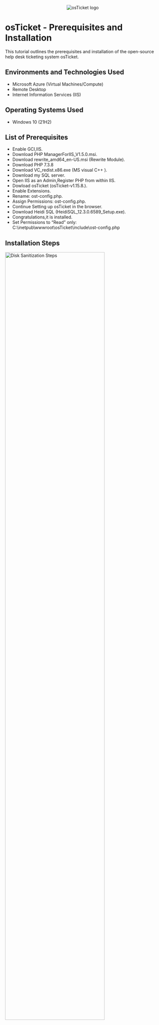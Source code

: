 <p align="center">
<img src="https://i.imgur.com/Clzj7Xs.png" alt="osTicket logo"/>
</p>

<h1>osTicket - Prerequisites and Installation</h1>
This tutorial outlines the prerequisites and installation of the open-source help desk ticketing system osTicket.<br />



<h2>Environments and Technologies Used</h2>

- Microsoft Azure (Virtual Machines/Compute)
- Remote Desktop
- Internet Information Services (IIS)

<h2>Operating Systems Used </h2>

- Windows 10</b> (21H2)

<h2>List of Prerequisites</h2>

- Enable GCI,IIS.
- Download PHP ManagerForIIS_V1.5.0.msi.
- Download rewrite_amd64_en-US.msi (Rewrite Module).
- Download PHP 7.3.8
- Download VC_redist.x86.exe (MS visual C++ ).
- Download my SQL server.
- Open IIS as an Admin,Register PHP from within IIS.
- Dowload osTicket (osTicket-v1.15.8.).
- Enable Extensions.
- Rename: ost-config.php.
- Assign Permissions: ost-config.php.
- Continue Setting up osTicket in the browser.
- Download Heidi SQL (HeidiSQL_12.3.0.6589_Setup.exe).
- Congratulations,it is installed.
- Set Permissions to “Read” only: C:\inetpub\wwwroot\osTicket\include\ost-config.php

 

<h2>Installation Steps</h2>

<p>
<img src="https://i.imgur.com/gXex0rY.png" height="80%" width="80%" alt="Disk Sanitization Steps"/>
</p>
<p>
Once you connect your virtual machine to Remote desktop connection, simply go to control pannel and click turn windows features on or off, then enable internet information services, Application development features and check GCI box and common HTTP features.
</p>
<br />

<p>
<img src="https://i.imgur.com/u4yTnx2.png" height="80%" width="80%" alt="Disk Sanitization Steps"/>
</p>
<p>
Download PHP ManagerFORIIS_V1.5.0.msi and run the file.
</p>
<br />

<p>
<img src="https://i.imgur.com/hUqutbB.png" height="80%" width="80%" alt="Disk Sanitization Steps"/>
</p>
<p>
Download rewrite_amd64_en-US.msi (Rewrite Module) and install it.
</p>
<br />

<p>
<img src="https://i.imgur.com/Yn7Y1mj.png" height="80%" width="80%" alt="Disk Sanitization Steps"/>
</p>
<p>
Download php-7.3.8-nts-Win32-VC15-x86.zip and go to the top right hand side click 3 dots and click keep it and then keep anyway.
</p>
<br />

<p>
<img src="https://i.imgur.com/XJbRtup.png" height="80%" width="80%" alt="Disk Sanitization Steps"/>
</p>
<p>
Make a new PHP folder on C/:Drive, Go to the -> downloads folder right click the -> PHP 7.3.8 folder which you just downloaded and unzip/extract into the C/:Drive folder of PHP.
</p>
<br />

<p>
<img src="https://i.imgur.com/qLeQnTu.png" height="80%" width="80%" alt="Disk Sanitization Steps"/>
</p>
<p>
Download VC_redist.x86.exe (MS visual C++ ) open file and install it.
</p>  
<br />

<p>
<img src="https://i.imgur.com/7BEdL50.png" height="80%" width="80%" alt="Disk Sanitization Steps"/>
</p>
<p>
Download mysql-5.5.62-win32.msi (My SQL server).
</p>  
<br />

<p>
<img src="https://i.imgur.com/2u8I9zq.png" height="80%" width="80%" alt="Disk Sanitization Steps"/>
</p>
<p>
After click "Next" make sure you select Typical.
</p>
<br />

<p>
<img src="https://i.imgur.com/WZnPJfu.png" height="80%" width="80%" alt="Disk Sanitization Steps"/>
</p>
<p>
Launch Configuration Wizard (after install) click finish, new tab will going to open than select Standard Configuration.
</p>
<br />

<p>
<img src="https://i.imgur.com/uULfo7p.png" height="80%" width="80%" alt="Disk Sanitization Steps"/>
</p>
<p>
Write it down a new root password Example: "Password1" make sure you don't forget your password, keep it remember.
</p>
<br />

<p>
<img src="https://i.imgur.com/OKaqfwK.png" height="80%" width="80%" alt="Disk Sanitization Steps"/>
</p>
<p>
Go to the "Type to search" bar next to the windows icon, type IIS click right and run as a Admin, double click on "PHP Manager" and resgister new PHP version from within IIS.After click on Register new PHP version, Click on 3 dots and go to the C/:Drive PHP folder that we make previously than click php-cgi.
</p>
<br />

<p>
<img src="https://i.imgur.com/f852oAe.png" height="80%" width="80%" alt="Disk Sanitization Steps"/>
</p>
<p>
After the PHP Register, Go to the left side on the top and click on "osticket" and restart the Manage server on the right side.
</p>
<br />

<p>
<img src="https://i.imgur.com/kDzpfm9.png" height="80%" width="80%" alt="Disk Sanitization Steps"/>
</p>
<p>
Download osTicket (osTicket-v1.15.8.) go to the downloads folder and open osTicket downloaded foler,it's going to be 2 folders inside the osTicket folder 1- "upload", 2- "Scripts". Go to the File explore -> C/:Drive click on -> inetpub folder then -> wwwroot folder and move the "upload" folder into the wwwroot by simply drag and drop and rename Upload folder to "osTicket". 
</p>
<br />

<p>
<img src="https://i.imgur.com/bVpR96s.png" height="80%" width="80%" alt="Disk Sanitization Steps"/>
</p>
<p>
Reload IIS (Open IIS, Stop and Start the server) Go to sites -> Default -> osTicket On the right, click “Browse *:80” and the new tab will open you can see osTicket Installer,in order to continue enable a few extensions mark as " X " Cross
</p>
<br />

<p>
<img src="https://i.imgur.com/f2qn9Ij.png" height="80%" width="80%" alt="Disk Sanitization Steps"/>
</p>
<p>
Go back to IIS, sites -> Default -> osTicket  Double-click PHP Manager Click “Enable or disable an extension” Note that some extension are not enable.
</p>
<br />

<p>
<img src="https://i.imgur.com/A4NGCI2.png" height="80%" width="80%" alt="Disk Sanitization Steps"/>
</p>
<p>
Enable: php_imap.dll -> Enable: php_intl.dll -> Enable: php_opcache.dll.
</p>
<br />

<p>
<img src="https://i.imgur.com/sR4sTSn.png" height="80%" width="80%" alt="Disk Sanitization Steps"/>
</p>
<p>
Refresh the osTicket site in your browse, observe the changes and click continue.
</p>
<br />

<p>
<img src="https://i.imgur.com/2bQ9Isa.png" height="80%" width="80%" alt="Disk Sanitization Steps"/>
</p>
<p>
Go to C:\Drive ->inetpub ->wwwroot ->osTicket ->include ->ost-sampleconfig.php, Rename: ost-config.php
</p>
<br />

<p>
<img src="https://i.imgur.com/EGESdUy.png" height="80%" width="80%" alt="Disk Sanitization Steps"/>
</p>
<p>
Assign Permissions: ost-config.php ->Security ->Advance ->Disable inheritance -> Remove All.
</p>
<br />

<p>
<img src="https://i.imgur.com/SSqsoYp.png" height="80%" width="80%" alt="Disk Sanitization Steps"/>
</p>
<p>
New Permissions ->Add ->"click Select a principal on the top" -> write it down Everyone and click on Check Names ->Check all the unchecked boxes and click OK.
</p>
<br />

<p>
<img src="https://i.imgur.com/QVwmDTz.png" height="80%" width="80%" alt="Disk Sanitization Steps"/>
</p>
<p>
Click Continue and keep Setting up osTicket in the browser ->Name Helpdesk ->Default email(receives email from customers) ->Username ->Password.
</p>
<br />

<p>
<img src="https://i.imgur.com/9seakMs.png" height="80%" width="80%" alt="Disk Sanitization Steps"/>
</p>
<p>
Download Heidi SQL ->Next ->Install ->Finish.
</p>
<br />

<p>
<img src="https://i.imgur.com/SYFUVm1.png" height="80%" width="80%" alt="Disk Sanitization Steps"/>
</p>
<p>
Create a new session ->root ->Use the same passowrd of MYSQL Example: "Password1" and click Open.
</p>
<br />

<p>
<img src="https://i.imgur.com/Mul0ODu.png" height="80%" width="80%" alt="Disk Sanitization Steps"/>
</p>
<p>
Connect to the session, right click Unnamed ->Create new,Create a database called “osticket”
</p>
<br />

<p>
<img src="https://i.imgur.com/SIM0Tp7.png" height="80%" width="80%" alt="Disk Sanitization Steps"/>
</p>
<p>
Create a new database Name: "osticket"
</p>
<br />

<p>
<img src="https://i.imgur.com/PS2m6SA.png" height="80%" width="80%" alt="Disk Sanitization Steps"/>
</p>
<p>
Write it down the Database just created "osticket" into "osTicket System Installer" make sure you use the same user and password of MYSQL and click Install Now.
</p>
<br />

<p>
<img src="https://i.imgur.com/QDDIeK9.png" height="80%" width="80%" alt="Disk Sanitization Steps"/>
</p>
<p>
Congratulations, it is installed.Browse to your help desk login page:http://localhost/osTicket/scp/login.php End Users osTicket URL: http://localhost/osTicket/ Login with your Username and password which you set up.
</p>
<br />

<p>
<img src="https://i.imgur.com/LfBl8k1.png" height="80%" width="80%" alt="Disk Sanitization Steps"/>
</p>
<p>
Welcome to osTicket - (Admin Panel)
</p>
<br />


<p>
<img src="https://i.imgur.com/kiEqpOj.png" height="80%" width="80%" alt="Disk Sanitization Steps"/>
</p>
<p>
Clean up,Go to C:\Drive ->inetpub ->wwwroot ->osTicket -> Delete "Setup folder",Set Permissions to “Read” only: C:\Drive inetpub ->wwwroot ->osTicket ->include ->ost-config.php ->right click & properties->Security & Advanced -> click Everyone then Edit set a permisson by uncheck all boxes and leave Checked Read & execute , Read -> Apply and Ok. Enjoy using osTicket System!!

</p>
<br />


